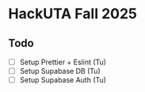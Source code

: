 # HackUTA Fall 2025

## Todo

- [ ] Setup Prettier + Eslint (Tu)
- [ ] Setup Supabase DB (Tu)
- [ ] Setup Supabase Auth (Tu)